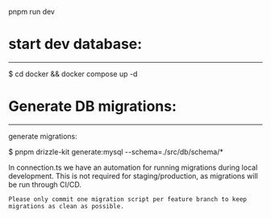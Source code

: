 pnpm run dev

# start dev database:
---------------------
$ cd docker && docker compose up -d

# Generate DB migrations:
-------------------------
generate migrations:

$ pnpm drizzle-kit generate:mysql --schema=./src/db/schema/*


In connection.ts we have an automation for running migrations during local 
development. This is not required for staging/production, as migrations will be
run through CI/CD.


`Please only commit one migration script per feature branch to keep migrations
    as clean as possible.`
